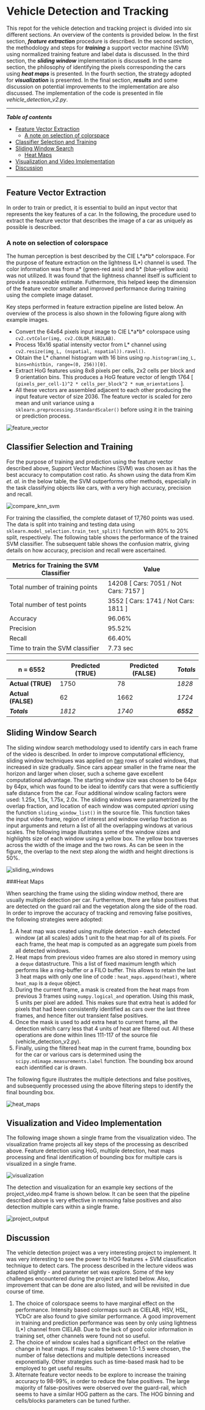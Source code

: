 # Vehicle Detection and Tracking

This repot for the vehicle detection and tracking project is divided into six different sections. An overview of the contents is provided below. In the first section, ***feature extraction*** procedure is described. In the second section, the methodology and steps for ***training*** a support vector machine (SVM) using normalized training feature and label data is discussed. In the third section, the ***sliding window*** implementation is discussed. In the same section, the philosophy of identifying the pixels corresponding the cars using ***heat maps*** is presented. In the fourth section, the strategy adopted for ***visualization*** is presented. In the final section, ***results*** and some discussion on potential improvements to the implementation are also discussed. The implementation of the code is presented in file *vehicle_detection_v2.py*.

---

***Table of contents***

- [Feature Vector Extraction](#feature-vector-extraction)
  - [A note on selection of colorspace](#a-note-on-selection-of-colorspace)
- [Classifier Selection and Training](#classifier-selection-and-training)
- [Sliding Window Search](#sliding-window-search)
  - [Heat Maps](#heat-maps)
- [Visualization and Video Implementation](#visualization-and-video-implementation)
- [Discussion](#discussion)

---

## Feature Vector Extraction

In order to train or predict, it is essential to build an input vector that represents the key features of a car. In the following, the procedure used to extract the feature vector that describes the image of a car as uniquely as possible is described.

### A note on selection of colorspace

The human perception is best described by the CIE L\*a\*b\* colorspace. For the purpose of feature extraction on the lightness (L*) channel is used. The color information was from a\* (green-red axis) and b\* (blue-yellow axis) was not utilized. It was found that the lightness channel itself is sufficient to provide a reasonable estimate. Futhermore, this helped keep the dimension of the feature vector smaller and improved performance during training using the complete image dataset.

Key steps performed in feature extraction pipeline are listed below. An overview of the process is also shown in the following figure along with example images.

* Convert the 64x64 pixels input image to CIE L\*a\*b\* colorspace using `cv2.cvtColor(img, cv2.COLOR_RGB2LAB)`.
* Process 16x16 spatial intensity vector from L\* channel using `cv2.resize(img_L, (nspatial, nspatial)).ravel()`.
* Obtain the L\* channel histogram with 16 bins using `np.histogram(img_L, bins=nhistbin, range=(0, 256))[0]`.
* Extract HoG features using 8x8 pixels per cells, 2x2 cells per block and 9 orientation bins. This produces a HoG feature vector of length 1764 [ `(pixels_per_cell-1)^2 * cells_per_block^2 * num_orientations` ].
* All these vectors are assembled adjacent to each other producing the input feature vector of size 2036. The feature vector is scaled for zero mean and unit variance using a `sklearn.preprocessing.StandardScaler()` before using it in the training or prediction process.


![feature_vector](./writeup_media/feature_vector.png)


## Classifier Selection and Training
For the purpose of training and prediction using the feature vector described above, Support Vector Machines (SVM) was chosen as it has the best accuracy to computation cost ratio. As shown using the data from Kim *et. al.* in the below table, the SVM outperforms other methods, especially in the task classifying objects like cars, with a very high accuracy, precision and recall.


![compare_knn_svm](./writeup_media/compare_knn_svm.png)


For training the classified, the complete dataset of 17,760 points was used. The data is split into training and testing data using `sklearn.model_selection.train_test_split()` function with 80% to 20% split, respectively. The following table shows the performance of the trained SVM classifier. The subsequent table shows the confusion matrix, giving details on how accuracy, precision and recall were ascertained.



| Metrics for Training the SVM Classifier | Value                                  |
| --------------------------------------- | -------------------------------------- |
| Total number of training points         | 14208  [ Cars: 7051 / Not Cars: 7157 ] |
| Total number of test points             | 3552 [ Cars: 1741 / Not Cars: 1811 ]   |
| Accuracy                                | 96.06%                                 |
| Precision                               | 95.52%                                 |
| Recall                                  | 66.40%                                 |
| Time to train the SVM classifier        | 7.73 sec                               |



| n = 6552           | Predicted (TRUE) | Predicted (FALSE) | *Totals*   |
| ------------------ | ---------------- | ----------------- | ---------- |
| **Actual (TRUE)**  | 1750             | 78                | *1828*     |
| **Actual (FALSE)** | 62               | 1662              | *1724*     |
| ***Totals***       | *1812*           | *1740*            | ***6552*** |


## Sliding Window Search

The sliding window search methodology used to identify cars in each frame of the video is described. In order to improve computational efficiency, sliding window techniques was applied on *<u>two</u>* rows of scaled windows, that increased in size gradually. Since cars appear smaller in the frame near the horizon and larger when closer, such a scheme gave excellent computational advantage. The starting window size was chosen to be 64px by 64px, which was found to be ideal to identify cars that were a sufficiently safe distance from the car. Four additional window scaling factors were used: 1.25x, 1.5x, 1.75x, 2.0x. The sliding windows were parametrized by the overlap fraction, and location of each window was computed *apriori* using the function `sliding_window_list()` in the source file. This function takes the input video frame, region of interest and window overlap fraction as input arguments and return a list of all the overlapping windows at various scales. The following image illustrates some of the window sizes and highlights size of each window using a yellow box. The yellow box traverses across the width of the image and the two rows. As can be seen in the figure, the overlap to the next step along the width and height directions is 50%.


![sliding_windows](./writeup_media/sliding_windows.png)


###Heat Maps

When searching the frame using the sliding window method, there are usually multiple detection per car. Furthermore, there are false positives that are detected on the guard rail and the vegetation along the side of the road. In order to improve the accuracy of tracking and removing false positives, the following strategies were adopted:

1. A heat map was created using multiple detection - each detected window (at all scales) adds 1 unit to the heat map for all of its pixels. For each frame, the heat map is computed as an aggregate sum pixels from all detected windows.
2. Heat maps from previous video frames are also stored in memory using a `deque` datastructure. This a list of fixed maximum length which performs like a ring-buffer or a FILO buffer. This allows to retain the last 3 heat maps with only one line of code : `heat_maps.append(heat)`, where `heat_map` is a `deque` object.
3. During the current frame, a mask is created from the heat maps from previous 3 frames using `numpy.logical_and` operation. Using this mask, 5 units per pixel are added. This makes sure that extra heat is added for pixels that had been consistently identified as cars over the last three frames, and hence filter out transient false positives.
4. Once the mask is used to add extra heat to current frame, all the detection which carry less that 4 units of heat are filtered out. All these operations are done within lines 111-117 of the source file (vehicle_detection_v2.py).
5. Finally, using the filtered heat map in the current frame, bounding box for the car or various cars is determined using the `scipy.ndimage.measurements.label` function. The bounding box around each identified car is drawn.

The following figure illustrates the multiple detections and false positives, and subsequently processed using the above filtering steps to identify the final bounding box.


![heat_maps](./writeup_media/heat_maps.png)


## Visualization and Video Implementation

The following image shown a single frame from the visualization video. The visualization frame projects all key steps of the processing as described above. Feature detection using HoG, multiple detection, heat maps processing and final identification of bounding box for multiple cars is visualized in a single frame.


![visualization](./writeup_media/visualization.png)


The detection and visualization for an example key sections of the project_video.mp4 frame is shown below. It can be seen that the pipeline described above is very effective in removing false positives and also detection multiple cars within a single frame.


![project_output](./writeup_media/project_output.gif)


## Discussion

The vehicle detection project was a very interesting project to implement. It was very interesting to see the power to HOG features + SVM classification technique to detect cars. The process described in the lecture videos was adapted slightly - and parameter set was explore. Some of the key challenges encountered during the project are listed below. Also, improvement that can be done are also listed, and will be revisited in due course of time.  

1. The choice of colorspace seems to have marginal effect on the performance. Intensity based colormaps such as CIELAB, HSV, HSL, YCbCr are also found to give similar performance. A good improvement in training and prediction performance was seen by only using lightness (L\*) channel from CIELAB. Due to the lack of good color information in training set, other channels were found not so useful.
2. The choice of window scales had a significant effect on the relative change in heat maps. If may scales between 1.0-1.5 were chosen, the number of false detections and multiple detections increased exponentially. Other strategies such as time-based mask had to be employed to get useful results.
3. Alternate feature vector needs to be explore to increase the training accuracy to 98-99%, in order to reduce the false positives. The large majority of false-positives were observed over the guard-rail, which seems to have a similar HOG pattern as the cars. The HOG binning and cells/blocks parameters can be tuned further.

